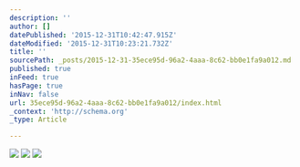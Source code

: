 ```yaml
---
description: ''
author: []
datePublished: '2015-12-31T10:42:47.915Z'
dateModified: '2015-12-31T10:23:21.732Z'
title: ''
sourcePath: _posts/2015-12-31-35ece95d-96a2-4aaa-8c62-bb0e1fa9a012.md
published: true
inFeed: true
hasPage: true
inNav: false
url: 35ece95d-96a2-4aaa-8c62-bb0e1fa9a012/index.html
_context: 'http://schema.org'
_type: Article

---
```

![](https://the-grid-user-content.s3-us-west-2.amazonaws.com/c5b4dcc5-68bd-404e-b574-d96d64bae789.jpg)
![](https://the-grid-user-content.s3-us-west-2.amazonaws.com/e0278b4f-6f99-4058-94d8-63854cd4df16.jpg)
![](https://the-grid-user-content.s3-us-west-2.amazonaws.com/5f60c6fe-92aa-4737-a60e-2b3bdb5ecac2.jpg)